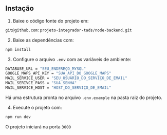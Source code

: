 ## Instação

1. Baixe o código fonte do projeto em:

```bash
git@github.com:projeto-integrador-tads/node-backend.git
```

2. Baixe as dependências com:

```bash
npm install
```

3. Configure o arquivo `.env` com as variáveis de ambiente:

```bash
DATABASE_URL = "SEU_ENDEREÇO_MYSQL"
GOOGLE_MAPS_API_KEY = "SUA_API_DO_GOOGLE_MAPS"
MAIL_SERVICE_USER = "SEU_USUÁRIO_DO_SERVIÇO_DE_EMAIL"
MAIL_SERIVCE_PASS = "SUA_SENHA"
MAIL_SERVICE_HOST = "HOST_DO_SERVIÇO_DE_EMAIL"
```

Há uma estrutura pronta no arquivo `.env.example` na pasta raiz do projeto.

4. Execute o projeto com:

```bash
npm run dev
```

O projeto iniciará na porta `3000`

